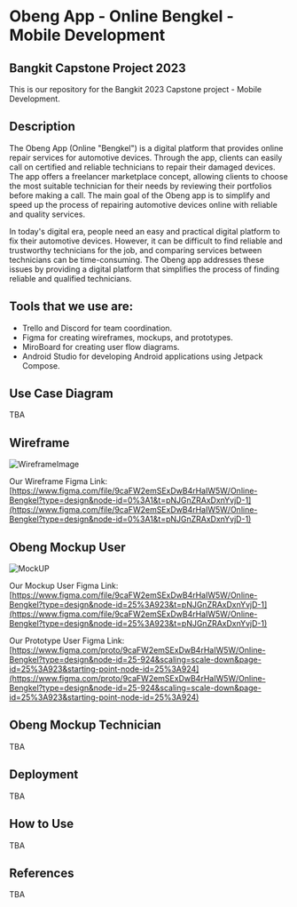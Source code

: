 # Obeng App - Online Bengkel - Mobile Development

## Bangkit Capstone Project 2023
This is our repository for the Bangkit 2023 Capstone project - Mobile Development.

## Description
The Obeng App (Online "Bengkel") is a digital platform that provides online repair services for automotive devices. Through the app, clients can easily call on certified and reliable technicians to repair their damaged devices. The app offers a freelancer marketplace concept, allowing clients to choose the most suitable technician for their needs by reviewing their portfolios before making a call. The main goal of the Obeng app is to simplify and speed up the process of repairing automotive devices online with reliable and quality services.

In today's digital era, people need an easy and practical digital platform to fix their automotive devices. However, it can be difficult to find reliable and trustworthy technicians for the job, and comparing services between technicians can be time-consuming. The Obeng app addresses these issues by providing a digital platform that simplifies the process of finding reliable and qualified technicians.

## Tools that we use are:

- Trello and Discord for team coordination.
- Figma for creating wireframes, mockups, and prototypes.
- MiroBoard for creating user flow diagrams.
- Android Studio for developing Android applications using Jetpack Compose.

## Use Case Diagram
TBA

## Wireframe
![WireframeImage](https://user-images.githubusercontent.com/101621066/244941674-4e6db0ce-c37f-4cd9-8d3e-967eac87c9ca.jpeg)

Our Wireframe Figma Link:
[https://www.figma.com/file/9caFW2emSExDwB4rHaIW5W/Online-Bengkel?type=design&node-id=0%3A1&t=pNJGnZRAxDxnYvjD-1](https://www.figma.com/file/9caFW2emSExDwB4rHaIW5W/Online-Bengkel?type=design&node-id=0%3A1&t=pNJGnZRAxDxnYvjD-1)

## Obeng Mockup User
![MockUP](https://user-images.githubusercontent.com/101621066/244960104-5aa1ca97-b9ff-4752-9907-9136925b27fb.jpeg)

Our Mockup User Figma Link:
[https://www.figma.com/file/9caFW2emSExDwB4rHaIW5W/Online-Bengkel?type=design&node-id=25%3A923&t=pNJGnZRAxDxnYvjD-1](https://www.figma.com/file/9caFW2emSExDwB4rHaIW5W/Online-Bengkel?type=design&node-id=25%3A923&t=pNJGnZRAxDxnYvjD-1)

Our Prototype User Figma Link:
[https://www.figma.com/proto/9caFW2emSExDwB4rHaIW5W/Online-Bengkel?type=design&node-id=25-924&scaling=scale-down&page-id=25%3A923&starting-point-node-id=25%3A924](https://www.figma.com/proto/9caFW2emSExDwB4rHaIW5W/Online-Bengkel?type=design&node-id=25-924&scaling=scale-down&page-id=25%3A923&starting-point-node-id=25%3A924)

## Obeng Mockup Technician
TBA

## Deployment
TBA

## How to Use
TBA

## References
TBA
